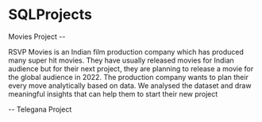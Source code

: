 # SQLProjects
Movies Project --

RSVP Movies is an Indian film production company which has produced many super hit movies.
They have usually released movies for Indian audience but for their next project, they are planning to release a movie for the global audience in 2022.
The production company wants to plan their every move analytically based on data. We analysed the dataset and draw meaningful insights that can help them to start their new project


-- Telegana Project
